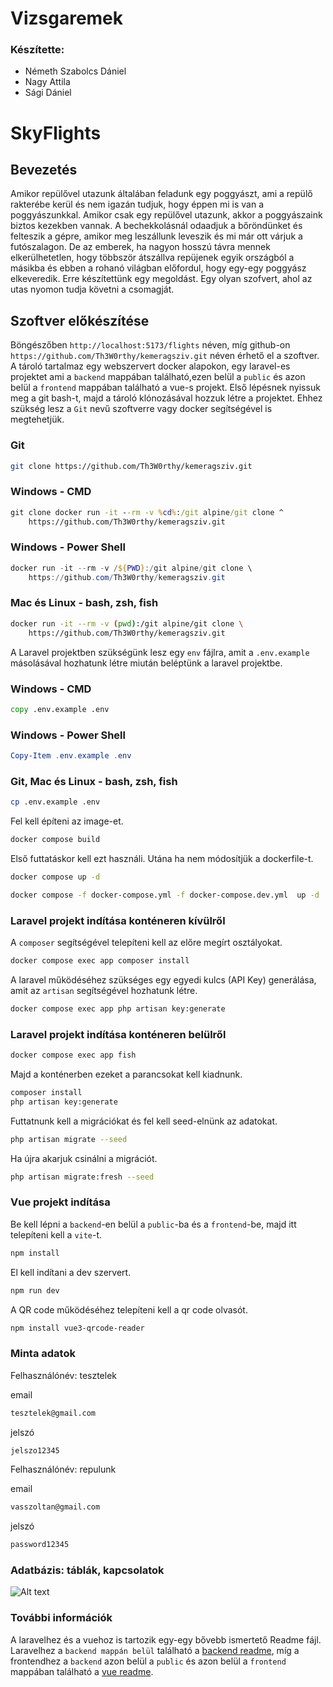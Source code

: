 # Vizsgaremek

### Készítette:
- Németh Szabolcs Dániel
- Nagy Attila
- Sági Dániel

# SkyFlights
## Bevezetés
Amikor repülővel utazunk általában feladunk egy poggyászt, ami a repülő rakterébe kerül és nem igazán tudjuk, hogy éppen mi is van a poggyászunkkal. Amikor csak egy repülővel utazunk, akkor a poggyászaink biztos kezekben vannak. A bechekkolásnál odaadjuk a bőröndünket és felteszik a gépre, amikor meg leszállunk leveszik és mi már ott várjuk a futószalagon. De az emberek, ha nagyon hosszú távra mennek elkerülhetetlen, hogy többször átszállva repüjenek egyik országból a másikba és ebben a rohanó világban előfordul, hogy egy-egy poggyász elkeveredik. Erre készítettünk egy megoldást. Egy olyan szofvert, ahol az utas nyomon tudja követni a csomagját.

## Szoftver előkészítése
Böngészőben `http://localhost:5173/flights` néven, míg github-on  `https://github.com/Th3W0rthy/kemeragsziv.git` néven érhető el a szoftver. A tároló tartalmaz egy webszervert docker alapokon, egy laravel-es projektet ami a `backend` mappában található,ezen belül a `public` és azon belül a `frontend` mappában található a vue-s projekt. Első lépésnek nyissuk meg a git bash-t, majd a tároló klónozásával hozzuk létre a projektet. Ehhez szükség lesz a `Git` nevű szoftverre vagy docker segítségével is megtehetjük.

### Git
```bash
git clone https://github.com/Th3W0rthy/kemeragsziv.git
```

### Windows - CMD
```bat
git clone docker run -it --rm -v %cd%:/git alpine/git clone ^
    https://github.com/Th3W0rthy/kemeragsziv.git
```

### Windows - Power Shell
```powershell
docker run -it --rm -v /${PWD}:/git alpine/git clone \
    https://github.com/Th3W0rthy/kemeragsziv.git
```
### Mac és Linux - bash, zsh, fish
```bash
docker run -it --rm -v (pwd):/git alpine/git clone \
    https://github.com/Th3W0rthy/kemeragsziv.git
```

A Laravel projektben szükségünk lesz egy `env` fájlra, amit a `.env.example` másolásával hozhatunk létre miután beléptünk a laravel projektbe.

### Windows - CMD
```bat
copy .env.example .env
```

### Windows - Power Shell
```powershell
Copy-Item .env.example .env
```
### Git, Mac és Linux - bash, zsh, fish
```bash
cp .env.example .env
```

Fel kell építeni az image-et.
```bash
docker compose build
```

Első futtatáskor kell ezt használi. Utána ha nem módosítjük a dockerfile-t.
```bash
docker compose up -d
```
```bash
docker compose -f docker-compose.yml -f docker-compose.dev.yml  up -d
```
### Laravel projekt indítása konténeren kívülről

A `composer` segítségével telepíteni kell az előre megírt osztályokat.
```bash
docker compose exec app composer install
```

A laravel működéséhez szükséges egy egyedi kulcs (API Key) generálása, amit az `artisan` segítségével hozhatunk létre.
```bash
docker compose exec app php artisan key:generate
```

### Laravel projekt indítása konténeren belülről
```bash
docker compose exec app fish
```

Majd a konténerben ezeket a parancsokat kell kiadnunk.
```bash
composer install
php artisan key:generate
```

Futtatnunk kell a migrációkat és fel kell seed-elnünk az adatokat.
```bash
php artisan migrate --seed
```

Ha újra akarjuk csinálni a migrációt.
```bash
php artisan migrate:fresh --seed
```

### Vue projekt indítása
Be kell lépni a `backend`-en belül a `public`-ba és a `frontend`-be,
majd itt telepíteni kell a `vite`-t.
```bash
npm install
```

El kell indítani a dev szervert.
```bash
npm run dev
```

A QR code működéséhez telepíteni kell a qr code olvasót.
```bash
npm install vue3-qrcode-reader
```
### Minta adatok

Felhasználónév:
tesztelek

email
```bash
tesztelek@gmail.com
```
jelszó
```bash
jelszo12345
```

Felhasználónév:
repulunk

email
```bash
vasszoltan@gmail.com
```
jelszó
```bash
password12345
```

### Adatbázis: táblák, kapcsolatok

![Alt text](https://cdn.discordapp.com/attachments/1020223836802793503/1107666739753406464/Vizsgaremek_1.png)

### További információk

A laravelhez és a vuehoz is tartozik egy-egy bővebb ismertető Readme fájl.
Laravelhez a `backend mappán belül` található a [backend readme](https://github.com/Th3W0rthy/kemeragsziv/tree/main/backend#readme), míg a frontendhez a `backend` azon belül a `public` és azon belül a `frontend` mappában található a [vue readme](https://github.com/Th3W0rthy/kemeragsziv/tree/main/backend/public/frontend#readme).


